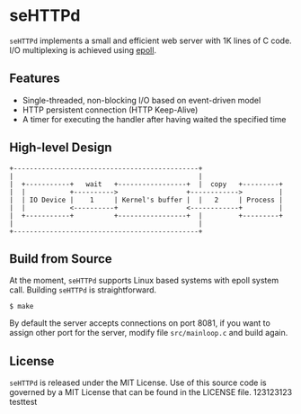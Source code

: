 # seHTTPd

`seHTTPd` implements a small and efficient web server with 1K lines of C code.
I/O multiplexing is achieved using [epoll](http://man7.org/linux/man-pages/man7/epoll.7.html).

## Features

* Single-threaded, non-blocking I/O based on event-driven model
* HTTP persistent connection (HTTP Keep-Alive)
* A timer for executing the handler after having waited the specified time

## High-level Design

```text
+----------------------------------------------+
|                                              |
|  +-----------+   wait   +-----------------+  |  copy   +---------+
|  |           +---------->                 +------------>         |
|  | IO Device |    1     | Kernel's buffer |  |   2     | Process |
|  |           <----------+                 <------------+         |
|  +-----------+          +-----------------+  |         +---------+
|                                              |
+----------------------------------------------+
```

## Build from Source

At the moment, `seHTTPd` supports Linux based systems with epoll system call.
Building `seHTTPd` is straightforward.
```shell
$ make
```

By default the server accepts connections on port 8081, if you want to assign
other port for the server, modify file `src/mainloop.c` and build again.

## License
`seHTTPd` is released under the MIT License. Use of this source code is governed
by a MIT License that can be found in the LICENSE file.
123123123
testtest